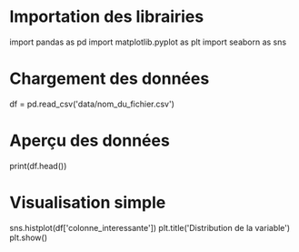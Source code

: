 # Importation des librairies
import pandas as pd
import matplotlib.pyplot as plt
import seaborn as sns

# Chargement des données
df = pd.read_csv('data/nom_du_fichier.csv')

# Aperçu des données
print(df.head())

# Visualisation simple
sns.histplot(df['colonne_interessante'])
plt.title('Distribution de la variable')
plt.show()
